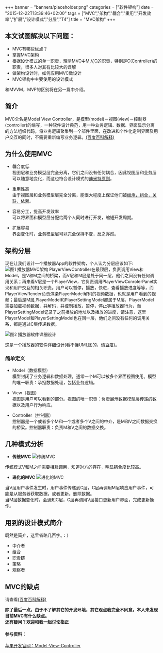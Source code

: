 +++
banner = "banners/placeholder.png"
categories = ["软件架构"]
date = "2015-12-22T13:39:46+02:00"
tags = ["MVC","架构","耦合","重用","开发效率","扩展","设计模式","分层","T4"]
title = "MVC架构"
+++

 ## 本文试图解决以下问题：
- MVC有哪些优点？
- 掌握MVC架构
- 根据设计模式的单一职责，理清MVC中M,V,C的职责，特别是C(Controller)的职责，很多人对其有比较大的误解
- 做架构设计时，如何应用MVC做设计
- MVC架构中主要使用的设计模式

和MVVM，MVP的区别将在另一篇中介绍。


## 简介
MVC全名是Model View Controller，是模型(model)－视图(view)－控制器(controller)的缩写，一种软件设计典范，用一种业务逻辑、数据、界面显示分离的方法组织代码，将业务逻辑聚集到一个部件里面，在改进和个性化定制界面及用户交互的同时，不需要重新编写业务逻辑。[(百度百科解释)](http://baike.baidu.com/view/5432454.htm?fromtitle=mvc&fromid=85990&type=syn)

## 为什么使用MVC
* 耦合度低<br>
   视图层和业务模型层完全分离，它们之间没有任何耦合，因此视图层和业务层可以随意地变化，而这也符合设计模式的[迪米特原则](http://baike.baidu.com/view/823220.htm)。

* 重用性高<br>
  由于视图层和业务模型层完全分离，能很大程度上保证他们被[继承，组合，关联，依赖](http://blog.csdn.net/kevin_darkelf/article/details/11371353)。

* 容易分工，提高开发效率<br>
  可以将界面和模型层分配给两个人同时进行开发，缩短开发周期。

* 扩展容易<br>
  界面变化时，业务模型层可以完全保持不变，反之亦然。

## 架构分层
现在让我们设计一个播放器App的软件架构，个人认为分层应该如下:
![图1 播放器MVC架构](../../../../images/player_achitecture.jpg)
PlayerViewController在最顶层，负责调用View和Model，是V和M之间的桥梁，而V层和M层是处于同一层，他们之间没有任何调用关系；再来看V层是一个PlayerView，它负责调用PlayerViewConrolerPanel实现和用户交互的相关职责，用户可以暂停，播放，快进，查看播放进度等等，而PlayerViewRender负责渲染PlayerModel解码的视频数据，也就是用户看到的视频；最后是M层,PlayerModel和PlayerSettingModel都属于M层，PlayerModel需要加载视频数据，并解码，并控制播放，暂停，停止等播放器行为，而PlayerSettingModel记录了之前播放的地址以及播放的进度，请注意，这里PlayerModel和PlayerSettingModel也在同一层，他们之间没有任何的调用关系，都是通过C层传递数据。

![图2 播放器软件详细设计](../../../../images/player_uml.jpg)

这是一个播放器的软件详细设计(看不懂UML图的，请[百度](https://www.baidu.com/s?wd=uml&rsv_spt=1&rsv_iqid=0xc60657990001b0a9&issp=1&f=8&rsv_bp=0&rsv_idx=2&ie=utf-8&tn=baiduhome_pg&rsv_enter=1&rsv_sug3=2&rsv_sug1=2))。

### 简单定义
* Model（数据模型）<br>
模型封闭了业务逻辑和数据处理，通常一个M可以被多个界面视图使用。模型的唯一职责：承担数据处理，包括业务逻辑。

* View（视图）<br>
视图是用户可以看到的部分。视图的唯一职责：负责展示数据模型层传递的数据以及用户行为响应。

* Controller（控制器）<br>
控制器是一个或者多个M和一个或者多个V之间的中介，是M和V之间数据交换的桥梁。控制器职责：负责M和V之间的数据交换。

## 几种模式分析
- **传统MVC**
![传统MVC](../../../../images/traditional_mvc.jpg)

传统模式V和M之间需要相互调用，知道对方的存在，明显耦合度比较高。

- **进化的MVC**
![进化的MVC](../../../../images/model_view_controller_2x.jpg)

当V层用户事件发生时，用户事件传递到C层，C层再调用M层响应用户事件，可能是从服务器获取数据，或者更新，删除数据。<br>
当M层数据变化时，会通知C层，C层再调用V层接口更新用户界面，完成更新操作。

## 用到的设计模式简介
既然是简介，这里省略几百字。：）

- 中介者
- 组合
- 职责链
- 策略
- 观察者

## MVC的缺点

请查看[(百度百科解释)](http://baike.baidu.com/view/5432454.htm?fromtitle=mvc&fromid=85990&type=syn#6_2)

**除了最后一点，由于不了解其它的开发环境，其它观点我完全不同意，本人未发现目前MVC有什么缺点。<br>
还有疑问？欢迎和我一起讨论指正**



#### 参与资料：

[苹果开发官网：Model-View-Controller](https://developer.apple.com/library/ios/documentation/General/Conceptual/DevPedia-CocoaCore/MVC.html)




